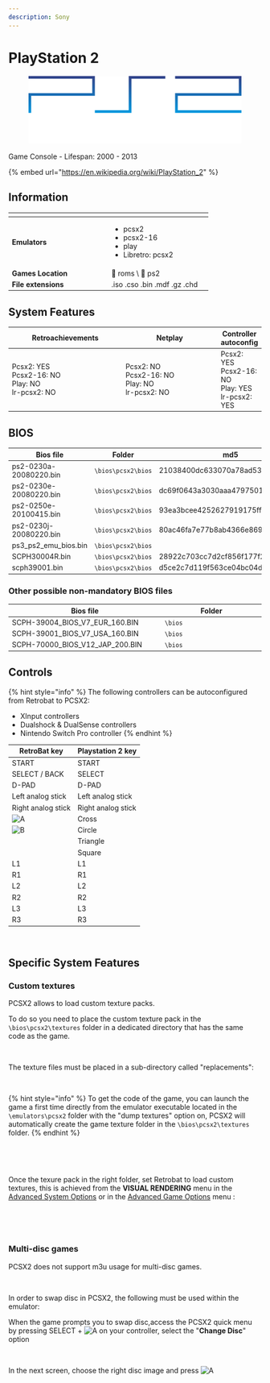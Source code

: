 ```yaml
---
description: Sony
---
```


# PlayStation 2

<div align="left">

<figure><picture><source srcset="https://raw.githubusercontent.com/fabricecaruso/es-theme-carbon/91d85c7849cc550b0cac4e75cb8e0923d3b61b5e/art/logos/ps2-w.svg" media="(prefers-color-scheme: dark)"><img src="https://raw.githubusercontent.com/fabricecaruso/es-theme-carbon/52ff37c9e265587d006945a2ba695b5a962b3a3d/art/logos/ps2.svg" alt=""></picture><figcaption></figcaption></figure>

</div>

Game Console - Lifespan: 2000 - 2013

{% embed url="https://en.wikipedia.org/wiki/PlayStation_2" %}

## Information

<table data-header-hidden><thead><tr><th width="184"></th><th></th><th data-hidden></th></tr></thead><tbody><tr><td><strong>Emulators</strong></td><td><ul><li>pcsx2</li><li>pcsx2-16</li><li>play</li><li>Libretro: pcsx2</li></ul></td><td></td></tr><tr><td><strong>Games Location</strong></td><td><span data-gb-custom-inline data-tag="emoji" data-code="1f4c1">📁</span> roms \ <span data-gb-custom-inline data-tag="emoji" data-code="1f4c2">📂</span> ps2</td><td></td></tr><tr><td><strong>File extensions</strong></td><td>.iso .cso .bin .mdf .gz .chd</td><td></td></tr></tbody></table>

## System Features

<table><thead><tr><th width="256">Retroachievements</th><th width="243">Netplay</th><th>Controller autoconfig</th></tr></thead><tbody><tr><td>Pcsx2: YES<br>Pcsx2-16: NO<br>Play: NO<br>lr-pcsx2: NO</td><td>Pcsx2: NO<br>Pcsx2-16: NO<br>Play: NO<br>lr-pcsx2: NO</td><td>Pcsx2: YES<br>Pcsx2-16: NO<br>Play: YES<br>lr-pcsx2: YES</td></tr></tbody></table>

## BIOS

<table><thead><tr><th width="215">Bios file</th><th width="197">Folder</th><th>md5</th></tr></thead><tbody><tr><td>ps2-0230a-20080220.bin</td><td><code>\bios\pcsx2\bios</code></td><td>21038400dc633070a78ad53090c53017</td></tr><tr><td>ps2-0230e-20080220.bin</td><td><code>\bios\pcsx2\bios</code></td><td>dc69f0643a3030aaa4797501b483d6c4</td></tr><tr><td>ps2-0250e-20100415.bin</td><td><code>\bios\pcsx2\bios</code></td><td>93ea3bcee4252627919175ff1b16a1d9</td></tr><tr><td>ps2-0230j-20080220.bin</td><td><code>\bios\pcsx2\bios</code></td><td>80ac46fa7e77b8ab4366e86948e54f83</td></tr><tr><td>ps3_ps2_emu_bios.bin</td><td><code>\bios\pcsx2\bios</code></td><td></td></tr><tr><td>SCPH30004R.bin</td><td><code>\bios\pcsx2\bios</code></td><td>28922c703cc7d2cf856f177f2985b3a9</td></tr><tr><td>scph39001.bin</td><td><code>\bios\pcsx2\bios</code></td><td>d5ce2c7d119f563ce04bc04dbc3a323e</td></tr></tbody></table>

### Other possible non-mandatory BIOS files

<table><thead><tr><th width="379">Bios file</th><th width="347">Folder</th></tr></thead><tbody><tr><td>SCPH-39004_BIOS_V7_EUR_160.BIN</td><td><code>\bios</code></td></tr><tr><td>SCPH-39001_BIOS_V7_USA_160.BIN</td><td><code>\bios</code></td></tr><tr><td>SCPH-70000_BIOS_V12_JAP_200.BIN</td><td><code>\bios</code></td></tr></tbody></table>

## Controls

{% hint style="info" %}
The following controllers can be autoconfigured from Retrobat to PCSX2:

* XInput controllers
* Dualshock & DualSense controllers
* Nintendo Switch Pro controller
{% endhint %}

| RetroBat key                                                                             | Playstation 2 key  |
| ---------------------------------------------------------------------------------------- | ------------------ |
| START                                                                                    | START              |
| SELECT / BACK                                                                            | SELECT             |
| D-PAD                                                                                    | D-PAD              |
| Left analog stick                                                                        | Left analog stick  |
| Right analog stick                                                                       | Right analog stick |
| ![A](<../../../../../en/.gitbook/assets/image (27).png>)                                 | Cross              |
| ![B](<../../../../../en/.gitbook/assets/image (13).png>)                                 | Circle             |
| <img src="../../../../../en/.gitbook/assets/image (47).png" alt="" data-size="original"> | Triangle           |
| <img src="../../../../../en/.gitbook/assets/image (45).png" alt="" data-size="line">     | Square             |
| L1                                                                                       | L1                 |
| R1                                                                                       | R1                 |
| L2                                                                                       | L2                 |
| R2                                                                                       | R2                 |
| L3                                                                                       | L3                 |
| R3                                                                                       | R3                 |

<div align="left">

<figure><img src="https://i.imgur.com/9sz2VFM.png" alt=""><figcaption></figcaption></figure>

</div>

## Specific System Features

### Custom textures

PCSX2 allows to load custom texture packs.

To do so you need to place the custom texture pack in the `\bios\pcsx2\textures` folder in a dedicated directory that has the same code as the game.

<div align="left">

<figure><img src="https://i.imgur.com/nOBWsbc.png" alt=""><figcaption></figcaption></figure>

</div>

The texture files must be placed in a sub-directory called "replacements":

<div align="left">

<figure><img src="https://i.imgur.com/H7dUscl.png" alt=""><figcaption></figcaption></figure>

</div>

{% hint style="info" %}
To get the code of the game, you can launch the game a first time directly from the emulator executable located in the `\emulators\pcsx2` folder with the "dump textures" option on, PCSX2 will automatically create the game texture folder in the `\bios\pcsx2\textures` folder.
{% endhint %}

<div align="left">

<figure><img src="https://i.imgur.com/hHyR18f.png" alt=""><figcaption></figcaption></figure>

</div>

<div align="left">

<figure><img src="https://i.imgur.com/6IeWCXM.png" alt=""><figcaption></figcaption></figure>

</div>

Once the texure pack in the right folder, set Retrobat to load custom textures, this is achieved from the **VISUAL RENDERING** menu in the [Advanced System Options](../../../../../en/navigation/view-options.md#advanced-system-options) or in the [Advanced Game Options](../../../../../en/navigation/game-options.md#advanced-game-options) menu :

<div align="left">

<figure><img src="https://i.imgur.com/kMCqWFr.png" alt=""><figcaption></figcaption></figure>

</div>

<div align="left">

<figure><img src="https://i.imgur.com/zLj3F55.png" alt=""><figcaption></figcaption></figure>

</div>

### Multi-disc games

PCSX2 does not support m3u usage for multi-disc games.

<div align="left">

<figure><img src="https://i.imgur.com/5n2VsbQ.png" alt=""><figcaption></figcaption></figure>

</div>

In order to swap disc in PCSX2, the following must be used within the emulator:

When the game prompts you to swap disc,access the PCSX2 quick menu by pressing SELECT + ![A](<../../../../../en/.gitbook/assets/image (27).png>) on your controller, select the "**Change Disc**" option

<div align="left">

<figure><img src="https://i.imgur.com/fihyt1U.png" alt=""><figcaption></figcaption></figure>

</div>

In the next screen, choose the right disc image and press ![A](<../../../../../en/.gitbook/assets/image (27).png>)

<div align="left">

<figure><img src="https://i.imgur.com/leMX1Ob.png" alt=""><figcaption></figcaption></figure>

</div>

